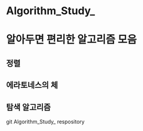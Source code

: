 # Algorithm_Study_
# 알아두면 편리한 알고리즘 모음
## 정렬
## 에라토네스의 체
## 탐색 알고리즘
git Algorithm_Study_ respository
